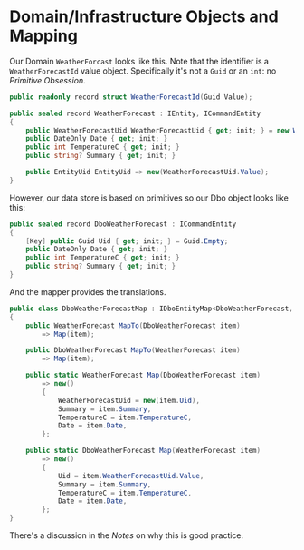 #  Domain/Infrastructure Objects and Mapping

Our Domain `WeatherForcast` looks like this.  Note that the identifier is a `WeatherForecastId` value object.  Specifically it's not a `Guid` or an `int`: no *Primitive Obsession*.

```csharp
public readonly record struct WeatherForecastId(Guid Value);

public sealed record WeatherForecast : IEntity, ICommandEntity
{
    public WeatherForecastUid WeatherForecastUid { get; init; } = new WeatherForecastUid(Guid.NewGuid());
    public DateOnly Date { get; init; } 
    public int TemperatureC { get; init; }
    public string? Summary { get; init; }

    public EntityUid EntityUid => new(WeatherForecastUid.Value);
}
```

However, our data store is based on primitives so our Dbo object looks like this:

```csharp
public sealed record DboWeatherForecast : ICommandEntity
{
    [Key] public Guid Uid { get; init; } = Guid.Empty;
    public DateOnly Date { get; init; }
    public int TemperatureC { get; init; }
    public string? Summary { get; init; }
}
```

And the mapper provides the translations.

```csharp
public class DboWeatherForecastMap : IDboEntityMap<DboWeatherForecast, WeatherForecast>
{
    public WeatherForecast MapTo(DboWeatherForecast item)
        => Map(item);

    public DboWeatherForecast MapTo(WeatherForecast item)
        => Map(item);

    public static WeatherForecast Map(DboWeatherForecast item)
        => new()
        {
            WeatherForecastUid = new(item.Uid),
            Summary = item.Summary,
            TemperatureC = item.TemperatureC,
            Date = item.Date,
        };

    public static DboWeatherForecast Map(WeatherForecast item)
        => new()
        {
            Uid = item.WeatherForecastUid.Value,
            Summary = item.Summary,
            TemperatureC = item.TemperatureC,
            Date = item.Date,
        };
}
```

There's a discussion in the *Notes* on why this is good practice.

